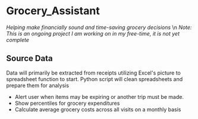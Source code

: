 # Grocery_Assistant
*Helping make financially sound and time-saving grocery decisions* \n
*Note: This is an ongoing project I am working on in my free-time, it is not yet complete*

## Source Data
Data will primarily be extracted from receipts utilizing Excel's picture to spreadsheet function to start. Python script will clean spreadsheets and prepare them for analysis
* Alert user when items may be expiring or another trip must be made.
* Show percentiles for grocery expenditures
* Calculate average grocery costs across all visits on a monthly basis
